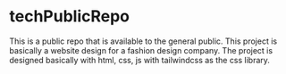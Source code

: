 # techPublicRepo
This is a public repo that  is available to the general public.
This project is basically a website design for a fashion design company. The project is designed basically with html, css, js with tailwindcss as the css library.
